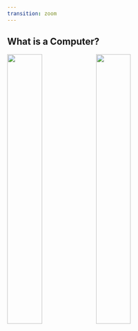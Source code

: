 ```yaml
---
transition: zoom
---
```


## What is a Computer?

<div class="paragraph">
    <p>
        <span class="image">
            <!-- ENIAC with Betty Snyder and Glen Beck (US Army Public Domain) -->
            <img src="https://upload.wikimedia.org/wikipedia/commons/thumb/4/4e/Eniac.jpg/785px-Eniac.jpg" width="40%" />
        </span> 
        <span class="image">
            <!-- Turing Machine Model (Credit: Mike Davey, Harvard University, CC BY 3.0: https://creativecommons.org/licenses/by/3.0) -->
            <a href="https://creativecommons.org/licenses/by/3.0"><img src="https://upload.wikimedia.org/wikipedia/commons/thumb/0/03/Turing_Machine_Model_Davey_2012.jpg/1280px-Turing_Machine_Model_Davey_2012.jpg" width="40%"/></a>
        </span>
    </p>
</div>
